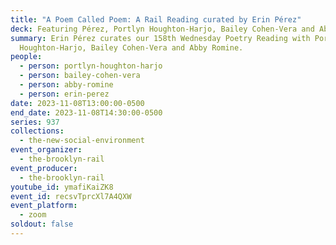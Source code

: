 ```yaml
---
title: "A Poem Called Poem: A Rail Reading curated by Erin Pérez"
deck: Featuring Pérez, Portlyn Houghton-Harjo, Bailey Cohen-Vera and Abby Romine
summary: Erin Pérez curates our 158th Wednesday Poetry Reading with Portlyn
  Houghton-Harjo, Bailey Cohen-Vera and Abby Romine.
people:
  - person: portlyn-houghton-harjo
  - person: bailey-cohen-vera
  - person: abby-romine
  - person: erin-perez
date: 2023-11-08T13:00:00-0500
end_date: 2023-11-08T14:30:00-0500
series: 937
collections:
  - the-new-social-environment
event_organizer:
  - the-brooklyn-rail
event_producer:
  - the-brooklyn-rail
youtube_id: ymafiKaiZK8
event_id: recsvTprcXl7A4QXW
event_platform:
  - zoom
soldout: false
---
```

